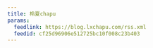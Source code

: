 ```yaml
---
title: 柃夏chapu
params:
  feedlink: https://blog.lxchapu.com/rss.xml
  feedid: cf25d96906e512725bc10f008c23b403
---
```

